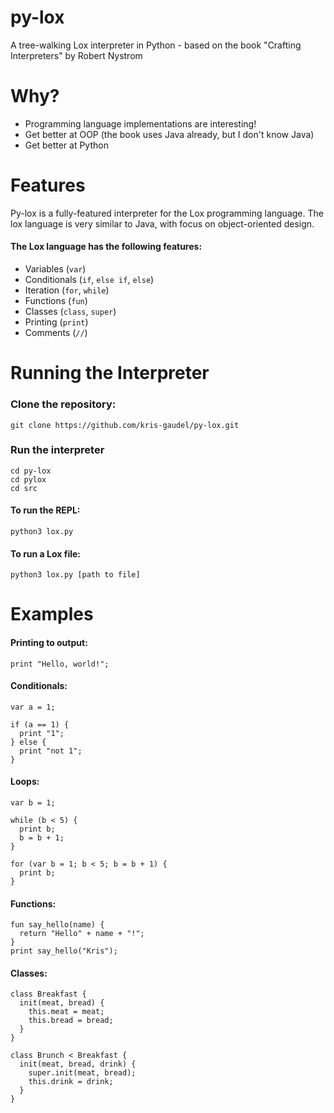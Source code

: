 # py-lox
A tree-walking Lox interpreter in Python - based on the book "Crafting Interpreters" by Robert Nystrom

# Why?
- Programming language implementations are interesting!
- Get better at OOP (the book uses Java already, but I don't know Java)
- Get better at Python

# Features
Py-lox is a fully-featured interpreter for the Lox programming language. The lox language is very similar to Java, with focus on object-oriented design. 
#### The Lox language has the following features:
- Variables (`var`)
- Conditionals (`if`, `else if`, `else`)
- Iteration (`for`, `while`)
- Functions (`fun`)
- Classes (`class`, `super`)
- Printing (`print`)
- Comments (`//`)

# Running the Interpreter
### Clone the repository: 
`git clone https://github.com/kris-gaudel/py-lox.git`

### Run the interpreter
```
cd py-lox
cd pylox
cd src
```
#### To run the REPL:
```
python3 lox.py
```

#### To run a Lox file:
```
python3 lox.py [path to file]
```

# Examples

#### Printing to output: 

```lox
print "Hello, world!";
```

#### Conditionals:

```lox
var a = 1;

if (a == 1) {
  print "1";
} else {
  print "not 1";
}
```

#### Loops:

```lox
var b = 1;

while (b < 5) {
  print b;
  b = b + 1;
}

for (var b = 1; b < 5; b = b + 1) {
  print b;
}
```

#### Functions:

```lox
fun say_hello(name) {
  return "Hello" + name + "!";
}
print say_hello("Kris");
```

#### Classes:
```lox
class Breakfast {
  init(meat, bread) {
    this.meat = meat;
    this.bread = bread;
  }
}

class Brunch < Breakfast {
  init(meat, bread, drink) {
    super.init(meat, bread);
    this.drink = drink;
  }
}
```
